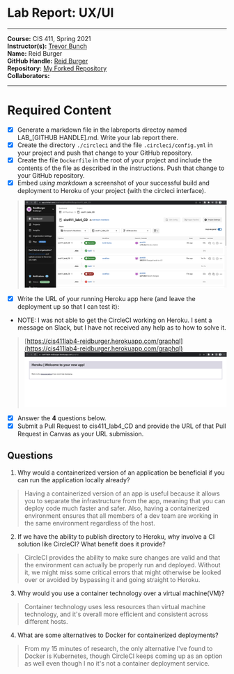 # Lab Report: UX/UI
___
**Course:** CIS 411, Spring 2021  
**Instructor(s):** [Trevor Bunch](https://github.com/trevordbunch)  
**Name:** Reid Burger   
**GitHub Handle:** [Reid Burger](https://github.com/ReidBurger)   
**Repository:** [My Forked Repository](https://github.com/ReidBurger/cis411_lab4_CD)   
**Collaborators:** 
___

# Required Content

- [x] Generate a markdown file in the labreports directoy named LAB_[GITHUB HANDLE].md. Write your lab report there.
- [x] Create the directory ```./circleci``` and the file ```.circleci/config.yml``` in your project and push that change to your GitHub repository.
- [x] Create the file ```Dockerfile``` in the root of your project and include the contents of the file as described in the instructions. Push that change to your GitHub repository.
- [x] Embed _using markdown_ a screenshot of your successful build and deployment to Heroku of your project (with the circleci interface).  
> ![Successful Build](../assets/deployed_heroku.png)
- [x] Write the URL of your running Heroku app here (and leave the deployment up so that I can test it):  
- NOTE: I was not able to get the CircleCI working on Heroku. I sent a message on Slack, but I have not received any help as to how to solve it. 
> [https://cis411lab4-reidburger.herokuapp.com/graphql](https://cis411lab4-reidburger.herokuapp.com/graphql)  
> ![Successful Test on Deployed URL](../assets/heroku_site.png)
- [x] Answer the **4** questions below.
- [x] Submit a Pull Request to cis411_lab4_CD and provide the URL of that Pull Request in Canvas as your URL submission.

## Questions
1. Why would a containerized version of an application be beneficial if you can run the application locally already?
> Having a containerized version of an app is useful because it allows you to separate the infrastructure from the app, meaning that you can deploy code much faster and safer. Also, having a containerized environment ensures that all members of a dev team are working in the same environment regardless of the host.
2. If we have the ability to publish directory to Heroku, why involve a CI solution like CircleCI? What benefit does it provide?
> CircleCI provides the ability to make sure changes are valid and that the environment can actually be properly run and deployed. Without it, we might miss some critical errors that might otherwise be looked over or avoided by bypassing it and going straight to Heroku.
3. Why would you use a container technology over a virtual machine(VM)?
> Container technology uses less resources than virtual machine technology, and it's overall more efficient and consistent across different hosts.
4. What are some alternatives to Docker for containerized deployments?
> From my 15 minutes of research, the only alternative I've found to Docker is Kubernetes, though CircleCI keeps coming up as an option as well even though I no it's not a container deployment service.